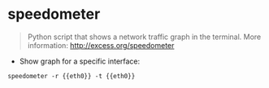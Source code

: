 # speedometer

> Python script that shows a network traffic graph in the terminal.
> More information: <http://excess.org/speedometer>

- Show graph for a specific interface:

`speedometer -r {{eth0}} -t {{eth0}}`
